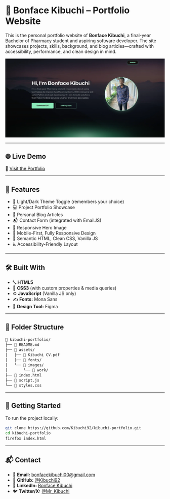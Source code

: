 # 🌟 Bonface Kibuchi – Portfolio Website

This is the personal portfolio website of **Bonface Kibuchi**, a final-year Bachelor of Pharmacy student and aspiring software developer. The site showcases projects, skills, background, and blog articles—crafted with accessibility, performance, and clean design in mind.

![Portfolio Screenshot](./assets/images/work/kibuchi_portfolio_screenshot.webp)

---

## 🌐 Live Demo  
🔗 [Visit the Portfolio](https://kibuchi.github.io/kibuchi-portfolio)

---

## 🚀 Features

- 🌙 Light/Dark Theme Toggle (remembers your choice)
- 💻 Project Portfolio Showcase
- 📖 Personal Blog Articles
- 📬 Contact Form (integrated with EmailJS)
- 🎨 Responsive Hero Image
- 📱 Mobile-First, Fully Responsive Design
- 🧠 Semantic HTML, Clean CSS, Vanilla JS
- ♿️ Accessibility-Friendly Layout

---

## 🛠 Built With

- 🔤 **HTML5**
- 🎨 **CSS3** (with custom properties & media queries)
- ⚙️ **JavaScript** (Vanilla JS only)
- ✍️ **Fonts:** Mona Sans
- 🧩 **Design Tool:** Figma

---

## 📁 Folder Structure

```
📁 kibuchi-portfolio/
├── 📄 README.md
├── 📁 assets/
│   ├── 📄 Kibuchi CV.pdf
│   ├── 📁 fonts/
│   └── 📁 images/
│       └── 📁 work/
├── 📄 index.html
├── 📄 script.js
└── 📄 styles.css
```

---

## 🧪 Getting Started

To run the project locally:

```bash
git clone https://github.com/Kibuchi92/kibuchi-portfolio.git
cd kibuchi-portfolio
firefox index.html
```

---

## 📬 Contact

- 📧 **Email:** bonfacekibuchi00@gmail.com 
- 🐙 **GitHub:** [@Kibuchi92](https://github.com/Kibuchi92)  
- 💼 **LinkedIn:** [Bonface Kibuchi](https://www.linkedin.com/in/bonface-kibuchi-159a0123b)  
- 🐦 **Twitter/X:** [@Mr_Kibuchi](https://x.com/Mr_Kibuchi)
